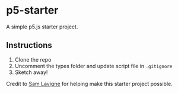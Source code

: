 # p5-starter

A simple p5.js starter project.

## Instructions

1. Clone the repo
2. Uncomment the types folder and update script file in `.gitignore`
3. Sketch away!

Credit to [Sam Lavigne](https://github.com/antiboredom/p5.vscode) for helping make this starter project possible.
